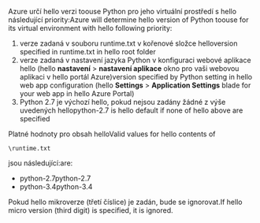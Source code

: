 <span data-ttu-id="23964-101">Azure určí hello verzi toouse Python pro jeho virtuální prostředí s hello následující priority:</span><span class="sxs-lookup"><span data-stu-id="23964-101">Azure will determine hello version of Python toouse for its virtual environment with hello following priority:</span></span>

1. <span data-ttu-id="23964-102">verze zadaná v souboru runtime.txt v kořenové složce hello</span><span class="sxs-lookup"><span data-stu-id="23964-102">version specified in runtime.txt in hello root folder</span></span>
2. <span data-ttu-id="23964-103">verze zadaná v nastavení jazyka Python v konfiguraci webové aplikace hello (hello **nastavení** > **nastavení aplikace** okno pro vaši webovou aplikaci v hello portál Azure)</span><span class="sxs-lookup"><span data-stu-id="23964-103">version specified by Python setting in hello web app configuration (hello **Settings** > **Application Settings** blade for your web app in hello Azure Portal)</span></span>
3. <span data-ttu-id="23964-104">Python 2.7 je výchozí hello, pokud nejsou zadány žádné z výše uvedených hello</span><span class="sxs-lookup"><span data-stu-id="23964-104">python-2.7 is hello default if none of hello above are specified</span></span>

<span data-ttu-id="23964-105">Platné hodnoty pro obsah hello</span><span class="sxs-lookup"><span data-stu-id="23964-105">Valid values for hello contents of</span></span> 

    \runtime.txt

<span data-ttu-id="23964-106">jsou následující:</span><span class="sxs-lookup"><span data-stu-id="23964-106">are:</span></span>

* <span data-ttu-id="23964-107">python-2.7</span><span class="sxs-lookup"><span data-stu-id="23964-107">python-2.7</span></span>
* <span data-ttu-id="23964-108">python-3.4</span><span class="sxs-lookup"><span data-stu-id="23964-108">python-3.4</span></span>

<span data-ttu-id="23964-109">Pokud hello mikroverze (třetí číslice) je zadán, bude se ignorovat.</span><span class="sxs-lookup"><span data-stu-id="23964-109">If hello micro version (third digit) is specified, it is ignored.</span></span>


